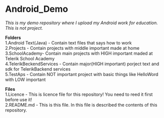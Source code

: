 # Android_Demo
<i>This is my demo repository where I upload my Android work for education. This is not project.</i> </br>

<b>Folders</b> </br>
1.Android Text(Java) - Contain text files that says how to work </br>
2.Projects - Contain projects with middle important made at home </br>
3.SchoolAcademy- Contain main projects with HIGH important maded at Telerik School Academy </br>
4.TelerikBeckendServices - Contain major(HIGH important) porject text and sdk for TelerikBackend services </br>
5.TestAps - Contain NOT important project with basic things like HelloWord with LOW important </br>

<b>Files</b> </br>
1.Licence - This is licence file for this repository! You need to reed it first before use it! </br>
2.README.md - This is this file. In this file is described the contents of this repository. </br>
